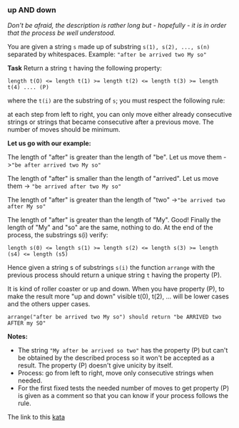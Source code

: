 ### up AND down

*Don't be afraid, the description is rather long but - hopefully - it is in order that the process be well understood.*

You are given a string `s` made up of substring `s(1), s(2), ..., s(n)` separated by whitespaces. Example: `"after be arrived two My so"`

**Task** Return a string `t` having the following property:

`length t(O) <= length t(1) >= length t(2) <= length t(3) >= length t(4) .... (P)`

where the `t(i)` are the substring of `s`; you must respect the following rule:

at each step from left to right, you can only move either already consecutive strings or strings that became consecutive after a previous move. The number of moves should be minimum.

**Let us go with our example:**

The length of "after" is greater than the length of "be". Let us move them ->`"be after arrived two My so"`

The length of "after" is smaller than the length of "arrived". Let us move them -> `"be arrived after two My so"`

The length of "after" is greater than the length of "two" ->`"be arrived two after My so"`

The length of "after" is greater than the length of "My". Good! Finally the length of "My" and "so" are the same, nothing to do. At the end of the process, the substrings s(i) verify:

`length s(0) <= length s(1) >= length s(2) <= length s(3) >= length (s4) <= length (s5)`

Hence given a string s of substrings `s(i)` the function `arrange` with the previous process should return a unique string `t` having the property (P).

It is kind of roller coaster or up and down. When you have property (P), to make the result more "up and down" visible t(0), t(2), ... will be lower cases and the others upper cases.
```
arrange("after be arrived two My so") should return "be ARRIVED two AFTER my SO"
```
**Notes:**
* The string `"My after be arrived so two"` has the property (P) but can't be obtained by the described process so it won't be accepted as a result. The property (P) doesn't give unicity by itself.
* Process: go from left to right, move only consecutive strings when needed.
* For the first fixed tests the needed number of moves to get property (P) is given as a comment so that you can know if your process follows the rule.  

The link to this [kata](https://www.codewars.com/kata/up-and-down/javascript)

